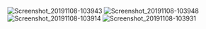 ![Screenshot_20191108-103943](https://user-images.githubusercontent.com/54838596/68448541-6a0d1600-0216-11ea-8c1a-9806ce2aa921.png)
![Screenshot_20191108-103948](https://user-images.githubusercontent.com/54838596/68448542-6a0d1600-0216-11ea-88f5-633a6fe4e21b.png)
![Screenshot_20191108-103914](https://user-images.githubusercontent.com/54838596/68448543-6aa5ac80-0216-11ea-9710-df8f1bc1cc7b.png)
![Screenshot_20191108-103931](https://user-images.githubusercontent.com/54838596/68448544-6b3e4300-0216-11ea-98d2-72bd519fb069.png)
